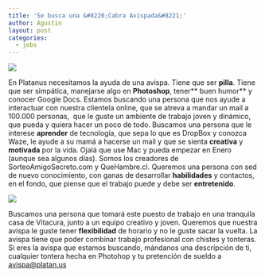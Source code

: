 ```yaml
---
title: 'Se busca una &#8220;Cabra Avispada&#8221;'
author: Agustin
layout: post
categories:
  - jobs
---
```


![][1]

En Platanus necesitamos la ayuda de una avispa. Tiene que ser **pilla**. Tiene que ser simpática, manejarse algo en **Photoshop**, tener** buen humor** y conocer Google Docs. Estamos buscando una persona que nos ayude a interactuar con nuestra clientela online, que se atreva a mandar un mail a 100.000 personas,  que le guste un ambiente de trabajo joven y dinámico, que pueda y quiera hacer un poco de todo. Buscamos una persona que le interese **aprender** de tecnología, que sepa lo que es DropBox y conozca Waze, le ayude a su mamá a hacerse un mail y que se sienta **creativa** y **motivada** por la vida. Ojalá que use Mac y pueda empezar en Enero (aunque sea algunos días). Somos los creadores de SorteoAmigoSecreto.com y QueHambre.cl. Queremos una persona con sed de nuevo conocimiento, con ganas de desarrollar **habilidades** y contactos, en el fondo, que piense que el trabajo puede y debe ser **entretenido**.

![][2]

Buscamos una persona que tomará este puesto de trabajo en una tranquila casa de Vitacura, junto a un equipo creativo y joven. Queremos que nuestra avispa le guste tener **flexibilidad** de horario y no le guste sacar la vuelta. La avispa tiene que poder combinar trabajo profesional con chistes y tonteras. Si eres la avispa que estamos buscando, mándanos una descripción de ti, cualquier tontera hecha en Photohop y tu pretención de sueldo a avispa@platan.us

[1]: /images/avispa.jpg
[2]: /images/escritorio.jpg
